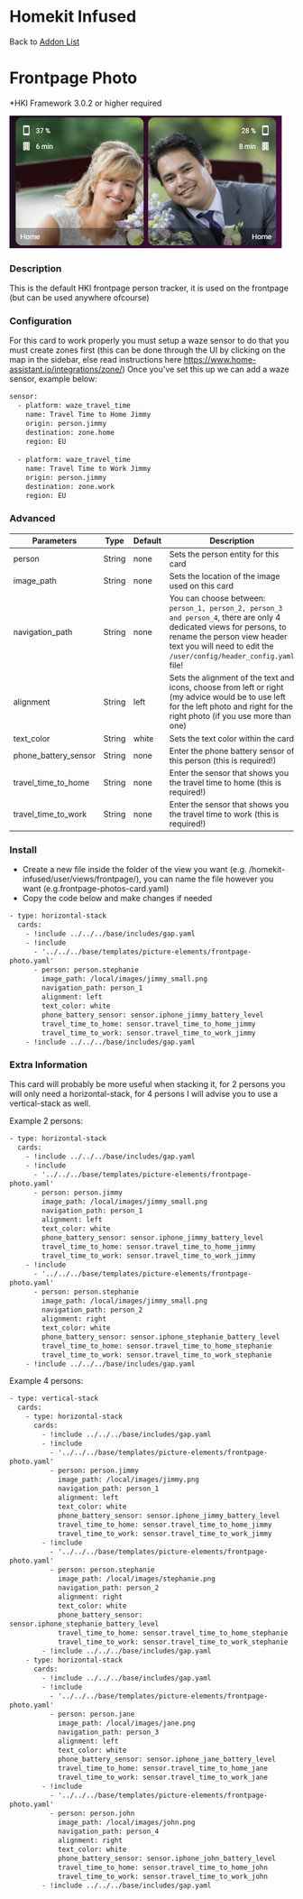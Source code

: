 # Homekit Infused

Back to [Addon List](../addon_list.md)

# Frontpage Photo
*HKI Framework 3.0.2 or higher required

![Homekit Infused](../images/frontpage-photo.png)

### Description
This is the default HKI frontpage person tracker, it is used on the frontpage (but can be used anywhere ofcourse)

### Configuration
For this card to work properly you must setup a waze sensor to do that you must create zones first (this can be done through the UI by clicking on the map in the sidebar, else read instructions here https://www.home-assistant.io/integrations/zone/)
Once you've set this up we can add a waze sensor, example below:
```
sensor:
  - platform: waze_travel_time
    name: Travel Time to Home Jimmy
    origin: person.jimmy
    destination: zone.home
    region: EU

  - platform: waze_travel_time
    name: Travel Time to Work Jimmy
    origin: person.jimmy
    destination: zone.work
    region: EU
```

### Advanced
| Parameters | Type | Default | Description |
|----------------------------------|-------------|----------------------------------|----------------------------------------------------------------------------------------------------------------------------------------------------------------------|
| person | String | none | Sets the person entity for this card |
| image_path | String | none | Sets the location of the image used on this card |
| navigation_path | String | none | You can choose between: `person_1, person_2, person_3 and person_4`, there are only 4 dedicated views for persons, to rename the person view header text you will need to edit the `/user/config/header_config.yaml` file! |
| alignment | String | left | Sets the alignment of the text and icons, choose from left or right (my advice would be to use left for the left photo and right for the right photo (if you use more than one) |
| text_color | String | white | Sets the text color within the card |
| phone_battery_sensor | String | none | Enter the phone battery sensor of this person (this is required!) |
| travel_time_to_home | String | none | Enter the sensor that shows you the travel time to home (this is required!) |
| travel_time_to_work | String | none | Enter the sensor that shows you the travel time to work (this is required!) |

### Install
- Create a new file inside the folder of the view you want (e.g. /homekit-infused/user/views/frontpage/), you can name the file however you want (e.g.frontpage-photos-card.yaml)
- Copy the code below and make changes if needed

```
- type: horizontal-stack
  cards:
    - !include ../../../base/includes/gap.yaml
    - !include
      - '../../../base/templates/picture-elements/frontpage-photo.yaml'
      - person: person.stephanie
        image_path: /local/images/jimmy_small.png
        navigation_path: person_1
        alignment: left
        text_color: white
        phone_battery_sensor: sensor.iphone_jimmy_battery_level
        travel_time_to_home: sensor.travel_time_to_home_jimmy
        travel_time_to_work: sensor.travel_time_to_work_jimmy
    - !include ../../../base/includes/gap.yaml
```

### Extra Information
This card will probably be more useful when stacking it, for 2 persons you will only need a horizontal-stack, for 4 persons I will advise you to use a vertical-stack as well.

Example 2 persons:
```
- type: horizontal-stack
  cards:
    - !include ../../../base/includes/gap.yaml
    - !include
      - '../../../base/templates/picture-elements/frontpage-photo.yaml'
      - person: person.jimmy
        image_path: /local/images/jimmy_small.png
        navigation_path: person_1
        alignment: left
        text_color: white
        phone_battery_sensor: sensor.iphone_jimmy_battery_level
        travel_time_to_home: sensor.travel_time_to_home_jimmy
        travel_time_to_work: sensor.travel_time_to_work_jimmy
    - !include
      - '../../../base/templates/picture-elements/frontpage-photo.yaml'
      - person: person.stephanie
        image_path: /local/images/jimmy_small.png
        navigation_path: person_2
        alignment: right
        text_color: white
        phone_battery_sensor: sensor.iphone_stephanie_battery_level
        travel_time_to_home: sensor.travel_time_to_home_stephanie
        travel_time_to_work: sensor.travel_time_to_work_stephanie
    - !include ../../../base/includes/gap.yaml
```

Example 4 persons:
```
- type: vertical-stack
  cards:
    - type: horizontal-stack
      cards:
        - !include ../../../base/includes/gap.yaml
        - !include
          - '../../../base/templates/picture-elements/frontpage-photo.yaml'
          - person: person.jimmy
            image_path: /local/images/jimmy.png
            navigation_path: person_1
            alignment: left
            text_color: white
            phone_battery_sensor: sensor.iphone_jimmy_battery_level
            travel_time_to_home: sensor.travel_time_to_home_jimmy
            travel_time_to_work: sensor.travel_time_to_work_jimmy
        - !include
          - '../../../base/templates/picture-elements/frontpage-photo.yaml'
          - person: person.stephanie
            image_path: /local/images/stephanie.png
            navigation_path: person_2
            alignment: right
            text_color: white
            phone_battery_sensor: sensor.iphone_stephanie_battery_level
            travel_time_to_home: sensor.travel_time_to_home_stephanie
            travel_time_to_work: sensor.travel_time_to_work_stephanie
        - !include ../../../base/includes/gap.yaml
    - type: horizontal-stack
      cards:
        - !include ../../../base/includes/gap.yaml
        - !include
          - '../../../base/templates/picture-elements/frontpage-photo.yaml'
          - person: person.jane
            image_path: /local/images/jane.png
            navigation_path: person_3
            alignment: left
            text_color: white
            phone_battery_sensor: sensor.iphone_jane_battery_level
            travel_time_to_home: sensor.travel_time_to_home_jane
            travel_time_to_work: sensor.travel_time_to_work_jane
        - !include
          - '../../../base/templates/picture-elements/frontpage-photo.yaml'
          - person: person.john
            image_path: /local/images/john.png
            navigation_path: person_4
            alignment: right
            text_color: white
            phone_battery_sensor: sensor.iphone_john_battery_level
            travel_time_to_home: sensor.travel_time_to_home_john
            travel_time_to_work: sensor.travel_time_to_work_john
        - !include ../../../base/includes/gap.yaml
```
